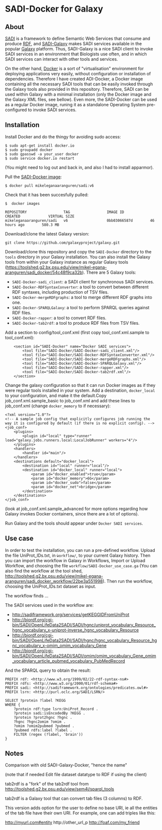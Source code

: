 SADI-Docker for Galaxy
======================

About
-----

[SADI](http://sadiframework.org/content/about-sadi/) is a framework to define Semantic Web Services that consume and produce [RDF](http://www.w3.org/standards/techs/rdf), and [SADI-Galaxy](https://github.com/mikel-egana-aranguren/SADI-Galaxy) makes SADI services available in the popular [Galaxy](http://galaxyproject.org/) platform. Thus, SADI-Galaxy is a nice SADI client to invoke SADI services in an environment that Biologists use often, and in which SADI services can interact with other tools and services.

On the other hand, [Docker](http://www.docker.com/whatisdocker/) is a sort of "virtualisation" environment for deploying applications very easily, without configuration or installation of dependencies. Therefore I have created ADI-Docker, a Docker image containing all the necessary SADI tools that can be easily invoked through the Galaxy tools also provided in this repository. Therefore, SADI can be used within Galaxy with a minimal installation (only the Docker image and the Galaxy XML files, see bellow). Even more, the SADI-Docker can be used as a regular Docker image, runing it as a standalone Operating System pre-configured to invoke SADI services.

Installation
-----

Install Docker and do the thingy for avoiding sudo access: 

```
$ sudo apt-get install docker.io
$ sudo groupadd docker
$ sudo gpasswd -a your_user docker
$ sudo service docker.io restart
```

(You might need to log out and back in, and also I had to install apparmor).

Pull the [SADI-Docker image](https://hub.docker.com/r/mikeleganaaranguren/sadi/):

```
$ docker pull mikeleganaaranguren/sadi:v6
```

Check that it has been succesfully pulled:

```
$  docker images

REPOSITORY                 TAG                 IMAGE ID            CREATED             VIRTUAL SIZE
mikeleganaaranguren/sadi   v6                  0bb03066587d        46 hours ago        580.3 MB
```

Download/clone the latest Galaxy version:

```
git clone https://github.com/galaxyproject/galaxy.git
```

Download/clone this repository and copy the `SADI-Docker` directory to the `tools` directory in your Galaxy installation. You can also install the Galaxy tools from within your Galaxy instance as regular Galaxy tools (https://toolshed.g2.bx.psu.edu/view/mikel-egana-aranguren/sadi_docker/54c48f9ca32b). There are 5 Galaxy tools:

* `SADI-Docker-sadi_client`: a SADI client for synchronous SADI services.
* `SADI-Docker-RDFSyntaxConverter`: a tool to convert between different RDF syntaxes, including production of TSV files.
* `SADI-Docker-mergeRDFgraphs`: a tool to merge different RDF graphs into one.
* `SADI-Docker-SPARQLGalaxy`: a tool to perform SPARQL queries against RDF files.
* `SADI-Docker-rapper`: a tool to convert RDF files.
* `SADI-Docker-tab2rdf`: a tool to produce RDF files from TSV files.

Add a section to config/tool_conf.xml (first copy tool_conf.xml.sample to tool_conf.xml):

```
    <section id="SADI-Docker" name="Docker SADI services">
		<tool file="SADI-Docker/SADI-Docker-sadi_client.xml"/>
		<tool file="SADI-Docker/SADI-Docker-RDFSyntaxConverter.xml"/>
		<tool file="SADI-Docker/SADI-Docker-mergeRDFgraphs.xml"/>
		<tool file="SADI-Docker/SADI-Docker-SPARQLGalaxy.xml"/>
		<tool file="SADI-Docker/SADI-Docker-rapper.xml"/>
		<tool file="SADI-Docker/SADI-Docker-tab2rdf.xml"/>
    </section>
```


Change the galaxy configuration so that it can run Docker images as if they were regular tools installed in your system. Add a destination, `docker_local` to your configuration, and make it the default.Copy job_conf.xml.sample_basic to job_conf.xml and add these lines to job_conf.xml (change `docker_memory` to if necessary):

```
<?xml version="1.0"?>
<!-- A sample job config that explicitly configures job running the way it is configured by default (if there is no explicit config). -->
<job_conf>
    <plugins>
        <plugin id="local" type="runner" load="galaxy.jobs.runners.local:LocalJobRunner" workers="4"/>
    </plugins>
    <handlers>
        <handler id="main"/>
    </handlers>
    <destinations default="docker_local">
        <destination id="local" runner="local"/>
        <destination id="docker_local" runner="local">
            <param id="docker_enabled">true</param>
            <param id="docker_memory">6G</param>
            <param id="docker_sudo">false</param>
            <param id="docker_net">bridge</param>
        </destination>
    </destinations>
</job_conf>

```

(look at job_conf.xml.sample_advanced for more options regarding how Galaxy invokes Docker containers, since there are a lot of options).

Run Galaxy and the tools should appear under `Docker SADI services`. 

Use case
------

In order to test the installation, you can run a pre-defined workflow. Upload the file UniProt_IDs.txt, in `ẁorkflow/`, to your current Galaxy history. Then you can import the workflow in Galaxy in Workflows, Import or Upload Workflow, and choosing the file `workflow/SADI-Docker_use_case.ga` (You can also find the workflow at the tool shed, http://toolshed.g2.bx.psu.edu/view/mikel-egana-aranguren/sadi_docker_workflow/22be3a551998). Then run the workflow, choosing the UniProt_IDs.txt dataset as input.

The workflow finds ... 

The SADI services used in the workflow are:

* http://sadiframework.org/services/getKEGGIDFromUniProt
* http://biordf.org/cgi-bin/SADI/OpenLifeData2SADI/SADI/hgnc/uniprot_vocabulary_Resource_hgnc_vocabulary_x-uniprot-inverse_hgnc_vocabulary_Resource
* http://biordf.org/cgi-bin/SADI/OpenLifeData2SADI/SADI/hgnc/hgnc_vocabulary_Resource_hgnc_vocabulary_x-omim_omim_vocabulary_Gene
* http://biordf.org/cgi-bin/SADI/OpenLifeData2SADI/SADI/omim/omim_vocabulary_Gene_omim_vocabulary_article_pubmed_vocabulary_PubMedRecord

And the SPARQL query to obtain the result:

```
PREFIX rdf: <http://www.w3.org/1999/02/22-rdf-syntax-ns#> 
PREFIX rdfs: <http://www.w3.org/2000/01/rdf-schema#>
PREFIX sadi: <http://sadiframework.org/ontologies/predicates.owl#>
PREFIX lsrn: <http://purl.oclc.org/SADI/LSRN/>

SELECT ?protein ?label ?KEGG
WHERE { 
    ?protein rdf:type lsrn:UniProt_Record . 
    ?protein sadi:isEncodedBy ?KEGG . 
    ?protein ?prot2hgnc ?hgnc . 
    ?hgnc ?hgnc2omim ?omim . 
    ?omim ?omim2pubmed ?pubmed . 
    ?pubmed rdfs:label ?label . 
    FILTER (regex (?label, 'brain'))
}
```

Notes
-----

Comparison with old SADI-Galaxy-Docker, "hence the name"

(note that if needed Edit file dataset datatype to RDF if using the client)


tab2rdf is a "fork" of the tab2rdf tool from http://toolshed.g2.bx.psu.edu/view/sem4j/sparql_tools 

tab2rdf is a Galaxy tool that can convert tab files (3 columns) to RDF.

This version adds option for the user to define no base URI, ie all the entities of the tab file have their own URI. For example, one can add triples like this:

http://myurl.com#entity http://other_url_p http://foaf.com/my_friend









